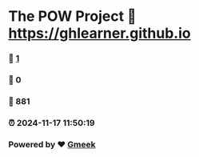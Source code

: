 # The POW Project :link: https://ghlearner.github.io 
### :page_facing_up: [1](https://ghlearner.github.io/tag.html) 
### :speech_balloon: 0 
### :hibiscus: 881 
### :alarm_clock: 2024-11-17 11:50:19 
### Powered by :heart: [Gmeek](https://github.com/Meekdai/Gmeek)
